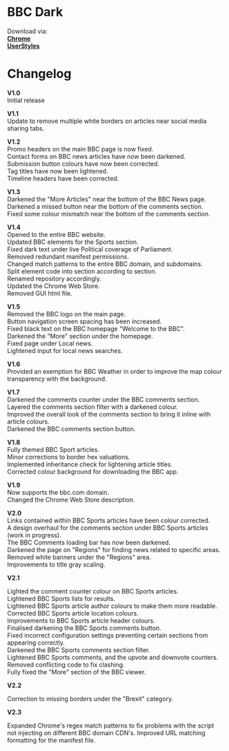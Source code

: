 # BBC Dark


Download via:  
 <a href="https://chrome.google.com/webstore/detail/bbc-dark-theme/bdifipamjgmfefcpemmlppcmcdjndhig"> **Chrome** </a>  
 <a href="https://userstyles.org/styles/164869/dark-bbc"> **UserStyles** </a>   
<p> </p>

# Changelog
   **V1.0**  
Initial release  
   
   **V1.1**  
Update to remove multiple white borders on articles near social media sharing tabs.  

   **V1.2**  
Promo headers on the main BBC page is now fixed.  
Contact forms on BBC news articles have now been darkened.  
Submission button colours have now been corrected.  
Tag titles have now been lightened.  
Timeline headers have been corrected.  

   **V1.3**  
Darkened the "More Articles" near the bottom of the BBC News page.  
Darkened a missed button near the bottom of the comments section.  
Fixed some colour mismatch near the bottom of the comments section.  

   **V1.4**  
Opened to the entire BBC website.  
Updated BBC elements for the Sports section.  
Fixed dark text under live Political coverage of Parliament.  
Removed redundant manifest permissions.  
Changed match patterns to the entire BBC domain, and subdomains.  
Split element code into section according to section.  
Renamed repository accordingly.  
Updated the Chrome Web Store.  
Removed GUI html file.  

   **V1.5**  
Removed the BBC logo on the main page.  
Button navigation screen spacing has been increased.  
Fixed black text on the BBC homepage "Welcome to the BBC".  
Darkened the "More" section under the homepage.  
Fixed page under Local news.  
Lightened input for local news searches.  

   **V1.6**  
Provided an exemption for BBC Weather in order to improve the map colour transparency with the background.

   **V1.7**  
Darkened the comments counter under the BBC comments section.  
Layered the comments section filter with a darkened colour.  
Improved the overall look of the comments section to bring it inline with article colours.  
Darkened the BBC comments section button.  

  **V1.8**  
  Fully themed BBC Sport articles.  
  Minor corrections to border hex valuations.  
  Implemented inheritance check for lightening article titles.  
  Corrected colour background for downloading the BBC app.  
  
  
  **V1.9**  
  Now supports the bbc.com domain.  
  Changed the Chrome Web Store description.

  **V2.0**  
 Links contained within BBC Sports articles have been colour corrected.  
 A design overhaul for the comments section under BBC Sports articles (work in progress).  
 The BBC Comments loading bar has now been darkened.  
 Darkened the page on "Regions" for finding news related to specific areas.  
 Removed white banners under the "Regions" area.  
 Improvements to title gray scaling.  
 
 **V2.1**  
 
 Lighted the comment counter colour on BBC Sports articles.  
 Lightened BBC Sports lists for results.  
 Lightened BBC Sports article author colours to make them more readable.  
 Corrected BBC Sports article location colours.  
 Improvements to BBC Sports article header colours.  
 Finalised darkening the BBC Sports comments button.    
 Fixed incorrect configuration settings preventing certain sections from appearing correctly.  
 Darkened the BBC Sports comments section filter.  
 Lightened BBC Sports comments, and the upvote and downvote counters.  
 Removed conflicting code to fix clashing.  
 Fully fixed the "More" section of the BBC viewer.  
 
 **V2.2**  
   
 Correction to missing borders under the "Brexit" category.  
     
**V2.3**  

 Expanded Chrome's regex match patterns to fix problems with the script not injecting on different BBC domain CDN's. 
 Improved URL matching formatting for the manifest file.  
   
